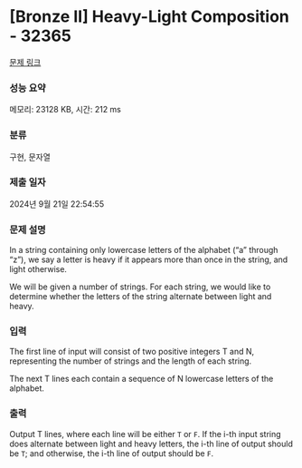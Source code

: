 # [Bronze II] Heavy-Light Composition - 32365 

[문제 링크](https://www.acmicpc.net/problem/32365) 

### 성능 요약

메모리: 23128 KB, 시간: 212 ms

### 분류

구현, 문자열

### 제출 일자

2024년 9월 21일 22:54:55

### 문제 설명

<p>In a string containing only lowercase letters of the alphabet (“a” through “z”), we say a letter is heavy if it appears more than once in the string, and light otherwise.</p>

<p>We will be given a number of strings. For each string, we would like to determine whether the letters of the string alternate between light and heavy.</p>

### 입력 

 <p>The first line of input will consist of two positive integers T and N, representing the number of strings and the length of each string.</p>

<p>The next T lines each contain a sequence of N lowercase letters of the alphabet.</p>

### 출력 

 <p>Output T lines, where each line will be either <code>T</code> or <code>F</code>. If the i-th input string does alternate between light and heavy letters, the i-th line of output should be <code>T</code>; and otherwise, the i-th line of output should be <code>F</code>.</p>

